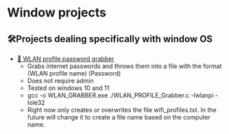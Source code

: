 # Window projects


## 🛠️Projects dealing specifically with window OS
- [📶 WLAN profile password grabber](WLAN_PROFILE_Grabber.c)
  - Grabs internet passwords and throws them into a file with the format (WLAN profile name) (Password)
  - Does not require admin
  - Tested on windows 10 and 11
  - gcc -o WLAN_GRABBER.exe ./WLAN_PROFILE_Grabber.c -lwlanpi -lole32
  - Right now only creates or overwrites the file wifi_profiles.txt. In the future will change it to create a file name based on the computer name.

